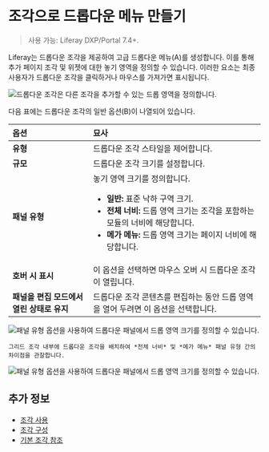 # 조각으로 드롭다운 메뉴 만들기

> 사용 가능: Liferay DXP/Portal 7.4+.

Liferay는 드롭다운 조각을 제공하여 고급 드롭다운 메뉴(A)를 생성합니다. 이를 통해 추가 페이지 조각 및 위젯에 대한 놓기 영역을 정의할 수 있습니다. 이러한 요소는 최종 사용자가 드롭다운 조각을 클릭하거나 마우스를 가져가면 표시됩니다.

![드롭다운 조각은 다른 조각을 추가할 수 있는 드롭 영역을 정의합니다.](./creating-dropdown-menus-with-fragments/images/01.png)

다음 표에는 드롭다운 조각의 일반 옵션(B)이 나열되어 있습니다.

| 옵션                      | 묘사                                              |
|:----------------------- |:----------------------------------------------- |
| **유형** | 드롭다운 조각 스타일을 제어합니다.                             |
| **규모** | 드롭다운 조각 크기를 설정합니다.                              |
| **패널 유형** | 놓기 영역 크기를 정의합니다.</br><ul><li> **일반:** 표준 낙하 구역 크기.</li><li> **전체 너비:** 드롭 영역 크기는 조각을 포함하는 모듈의 너비에 해당합니다.</li><li> **메가 메뉴:** 드롭 영역 크기는 페이지 너비에 해당합니다.</li></ul>  |
| **호버 시 표시** | 이 옵션을 선택하면 마우스 오버 시 드롭다운 조각이 열립니다.              |
| **패널을 편집 모드에서 열린 상태로 유지** | 드롭다운 조각 콘텐츠를 편집하는 동안 드롭 영역을 열어 두려면 이 옵션을 선택합니다. |

![패널 유형 옵션을 사용하여 드롭다운 패널에서 드롭 영역 크기를 정의할 수 있습니다.](./creating-dropdown-menus-with-fragments/images/02.png)

```{tip}
그리드 조각 내부에 드롭다운 조각을 배치하여 *전체 너비* 및 *메가 메뉴* 패널 유형 간의 차이점을 관찰합니다.
```

![패널 유형 옵션을 사용하여 드롭다운 패널에서 드롭 영역 크기를 정의할 수 있습니다.](./creating-dropdown-menus-with-fragments/images/03.gif)

## 추가 정보

* [조각 사용](../using-fragments.md)
* [조각 구성](./configuring-fragments.md)
* [기본 조각 참조](./default-fragments-reference.md)
